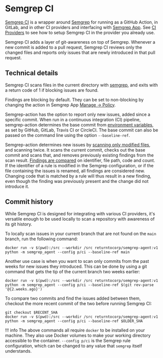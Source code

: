 # Semgrep CI

[Semgrep CI](https://github.com/returntocorp/semgrep-action) is a wrapper around [Semgrep](https://github.com/returntocorp/semgrep) for running as a GitHub Action, in GitLab, and in other CI providers and interfacing with [Semgrep App](https://semgrep.dev). See [CI Providers](providers.md) to see how to setup Semgrep CI in the provider you already use.

Semgrep CI adds a layer of git-awareness on top of Semgrep. Whenever a new commit is added to a pull request, Semgrep CI reviews only the changed files and reports only issues that are newly introduced in that pull request.

## Technical details

Semgrep CI scans files in the current directory with [semgrep](https://github.com/returntocorp/semgrep), and exits with a return code of 1 if blocking issues are found.

Findings are blocking by default. They can be set to non-blocking by changing the action in Semgrep App [Manage → Policy](https://semgrep.dev/manage/policy).

Semgrep-action has the option to report only new issues, added since a specific commit.
When run in a continuous integration (CI) pipeline, semgrep-action determines the base commit from [environment variables](https://github.com/returntocorp/semgrep-action/blob/develop/src/semgrep_agent/meta.py), as set by GitHub, GitLab, Travis CI or CircleCI. The base commit can also be passed on the command line using the option `--baseline-ref`.

Semgrep-action determines new issues by [scanning only modified files](https://github.com/returntocorp/semgrep-action/blob/develop/src/semgrep_agent/targets.py), and scanning twice. It scans the current commit, checks out the base commit and scans that, and removes previously existing findings from the scan result. [Findings are compared](https://github.com/returntocorp/semgrep-action/blob/develop/src/semgrep_agent/findings.py) on identifier, file path, code and count. If the identifier of a rule is modified in the Semgrep configuration, or if the file containing the issues is renamed, all findings are considered new. Changing code that is matched by a rule will thus result in a new finding, even though the finding was previously present and the change did not introduce it.


## Commit history

While Semgrep CI is designed
for integrating with various CI providers,
it's versatile enough to be used locally
to scan a repository with awareness of its git history.

To locally scan issues in your current branch
that are not found on the `main` branch,
run the following command:

```
docker run -v $(pwd):/src --workdir /src returntocorp/semgrep-agent:v1 python -m semgrep_agent --config p/ci --baseline-ref main
```

Another use case is when you want to scan only commits
from the past weeks for new issues they introduced.
This can be done by using a git command
that gets the tip of the current branch two weeks earlier:

```
docker run -v $(pwd):/src --workdir /src returntocorp/semgrep-agent:v1 python -m semgrep_agent --config p/ci --baseline-ref $(git rev-parse '@{2.weeks.ago}')
```

To compare two commits
and find the issues added between them,
checkout the more recent commit of the two
before running Semgrep CI:

```
git checkout $RECENT_SHA
docker run -v $(pwd):/src --workdir /src returntocorp/semgrep-agent:v1 python -m semgrep_agent --config p/ci --baseline-ref $OLDER_SHA
```

!!! info
    The above commands all require `docker`
    to be installed on your machine.
    They also use Docker volumes
    to make your working directory accessible to the container.
    `--config p/ci` is the Semgrep rule configuration,
    which can be changed to any value
    that `semgrep` itself understands.
